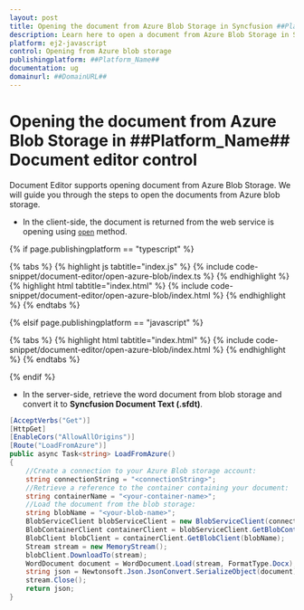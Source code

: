 ```yaml
---
layout: post
title: Opening the document from Azure Blob Storage in Syncfusion ##Platform_Name## Document editor control | Syncfusion
description: Learn here to open a document from Azure Blob Storage in Syncfusion ##Platform_Name## Document editor control of Syncfusion Essential JS 2 and more.
platform: ej2-javascript
control: Opening from Azure blob storage
publishingplatform: ##Platform_Name##
documentation: ug
domainurl: ##DomainURL##
--- 
```


# Opening the document from Azure Blob Storage in ##Platform_Name## Document editor control

Document Editor supports opening document from Azure Blob Storage. We will guide you through the steps to open the documents from Azure blob storage.

* In the client-side, the document is returned from the web service is opening using [`open`](../../api/document-editor/#open) method.

{% if page.publishingplatform == "typescript" %}

{% tabs %}
{% highlight js tabtitle="index.js" %}
{% include code-snippet/document-editor/open-azure-blob/index.ts %}
{% endhighlight %}
{% highlight html tabtitle="index.html" %}
{% include code-snippet/document-editor/open-azure-blob/index.html %}
{% endhighlight %}
{% endtabs %}

{% elsif page.publishingplatform == "javascript" %}

{% tabs %}
{% highlight html tabtitle="index.html" %}
{% include code-snippet/document-editor/open-azure-blob/index.html %}
{% endhighlight %}
{% endtabs %}

{% endif %}

* In the server-side, retrieve the word document from blob storage and convert it to **Syncfusion Document Text (.sfdt)**.

```c#
[AcceptVerbs("Get")]
[HttpGet]
[EnableCors("AllowAllOrigins")]
[Route("LoadFromAzure")]
public async Task<string> LoadFromAzure()
{
    //Create a connection to your Azure Blob storage account:
    string connectionString = "<connectionString>";
    //Retrieve a reference to the container containing your document:
    string containerName = "<your-container-name>";
    //Load the document from the blob storage:
    string blobName = "<your-blob-name>";
    BlobServiceClient blobServiceClient = new BlobServiceClient(connectionString);
    BlobContainerClient containerClient = blobServiceClient.GetBlobContainerClient(containerName);
    BlobClient blobClient = containerClient.GetBlobClient(blobName);
    Stream stream = new MemoryStream();
    blobClient.DownloadTo(stream);
    WordDocument document = WordDocument.Load(stream, FormatType.Docx);
    string json = Newtonsoft.Json.JsonConvert.SerializeObject(document);
    stream.Close();
    return json;
}
```
